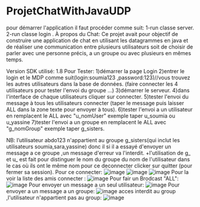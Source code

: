 # ProjetChatWithJavaUDP
pour démarrer l'application il faut procéder comme suit:
1-run classe server.
2-run classe login .
À propos du Chat:
  Ce projet avait pour objectif de construire une application de chat en utilisant les datagrammes en java et de réaliser une communication entre plusieurs utilisateurs    soit de choisir de parler avec une personne précis, a un groupe ou avec plusieurs en mêmes temps.
  
Version SDK utilisé: 1.8
Pour Tester:
1)démarrer la page Login 
2)entrer le login et le MDP comme suit(login:soumia123 ,password:123)//vous trouvez les autres utilisateurs dans la base de données.
(faire  connecter les 4 utilisateurs pour tester l'envoi du groupe ...)
3)démarrer le serveur.
4)dans l'interface de chaque utilisateurs cliquer sur connecter.
5)tester l'envoi du message à tous les utilisateurs connecter (taper le message puis laisser ALL dans la zone texte pour envoyer à tous).
6)tester l'envoi a un utilisateur en remplacent le ALL avec "u_nomUser" exemple taper u_soumia ou u_yassine 
7)tester l'envoi a un groupe en remplacent le ALL avec "g_nomGroup" exemple taper g_sisters.

NB: l’utilisateur abdo123 n'appartient au groupe g_sisters(qui inclut les utilisateurs soumia,sara,yassine) donc il si il a essayé d'envoyer un message a ce groupe ,un message d'erreur va l'interdit.
+l'utilisation de g_ et u_ est fait pour distinguer le nom du groupe du nom de l'utilisateur dans le cas où ils ont le même nom
pour ce deconnecter clicker sur quitter (pour fermer sa session).
Pour ce connecter:
![image](https://user-images.githubusercontent.com/94236541/213663849-ec23057e-1ce7-44b9-88c1-4fc18af178da.png)
![image](https://user-images.githubusercontent.com/94236541/213664077-2456d9b9-6237-4f98-9ecd-e431f176ebe0.png)
![image](https://user-images.githubusercontent.com/94236541/213664444-0e566125-5148-49cc-8247-d70f46eb9794.png)
Pour la voir la liste des amis connecter :
![image](https://user-images.githubusercontent.com/94236541/213664663-af869aa6-9eaa-42a2-b043-22878129e24f.png)
Pour fair un Brodcast "ALL":
![image](https://user-images.githubusercontent.com/94236541/213665097-6981b28e-36dc-4666-98ca-b63d6a744892.png)
Pour envoyer un message a un seul utilisateur:
![image](https://user-images.githubusercontent.com/94236541/213665303-828d6cfe-e26f-40b2-b703-e7b46b1ccb34.png)
Pour envoyer a un message a un groupe:
![image](https://user-images.githubusercontent.com/94236541/213665450-cf00a07f-db1b-405c-b426-582507297fc0.png)
acces interdit au group ,l'utilisateur n'appartient pas au group:
![image](https://user-images.githubusercontent.com/94236541/213665869-a6f50682-b9ba-4d3c-aa80-2da7d4484d1a.png)



 
